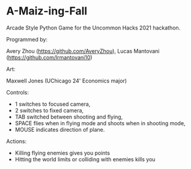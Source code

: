 # A-Maiz-ing-Fall
Arcade Style Python Game for the Uncommon Hacks 2021 hackathon.

Programmed by:

Avery Zhou (https://github.com/AveryZhou), 
Lucas Mantovani (https://github.com/lrmantovani10)

Art:

Maxwell Jones (UChicago 24' Economics major)

Controls:
* 1 switches to focused camera,
* 2 switches to fixed camera,
* TAB switched between shooting and flying,
* SPACE flies when in flying mode and shoots when in shooting mode,
* MOUSE indicates direction of plane.

Actions:
* Killing flying enemies gives you points
* Hitting the world limits or colliding with enemies kills you
